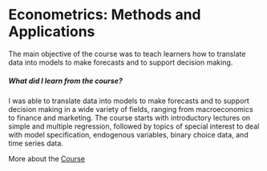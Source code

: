 # Econometrics: Methods and Applications

The main objective of the course was to teach learners how to translate data into models to make forecasts and to support decision making.

##### What did I learn from the course?

I was able to translate data into models to make forecasts and to support decision making in a wide variety of fields, ranging from macroeconomics to finance and marketing. The course starts with introductory lectures on simple and multiple regression, followed by topics of special interest to deal with model specification, endogenous variables, binary choice data, and time series data. 


More about the [Course](https://www.coursera.org/learn/erasmus-econometrics)

